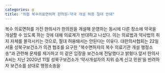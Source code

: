 ```yaml
---
categories: g
title: "의협 복수의료면허자 한의원·약국 개설 허용 절대 안돼"
---
```

복수 의료면허를 가진 한의사가 한의원을 개설해 운영하는 동시에 다른 장소에 약국을 개설할 수 있도록 하는 것에 대해 의료계가 반대하고 나섰다. 이는 의료법과 약사법의 취지 자체를 몰각시키는 것으로, 절대 허용돼서는 안된다는 이유다. 대한의사협회는 22일 서울 성북구보건소가 의견 협조를 요구한 "복수면허자의 복수 의료기관 개설 행정소송"과 관련해 문제를 제기하고 이 같은 입장을 보건소에 전달했다고 밝혔다.앞서 한의사 A씨는 지난 2020년 11월 성북구보건소가 ‘약사개설자의 지위 승계 신고 민원’을 반려하자 보건소를 상대로 행정소송을